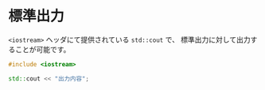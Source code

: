 # 標準出力

`<iostream>` ヘッダにて提供されている `std::cout` で、
標準出力に対して出力することが可能です。

```cpp
#include <iostream>

std::cout << "出力内容";
```

<!-- TODO: 要追記 -->